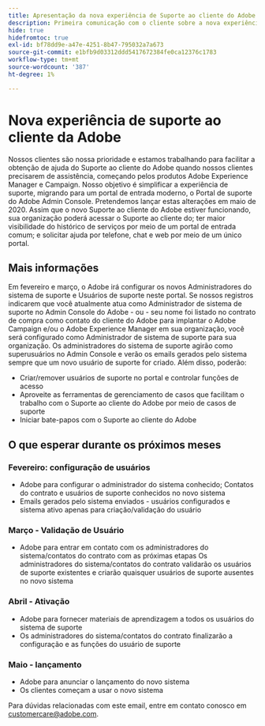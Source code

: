 ```yaml
---
title: Apresentação da nova experiência de Suporte ao cliente do Adobe
description: Primeira comunicação com o cliente sobre a nova experiência de suporte
hide: true
hidefromtoc: true
exl-id: bf78dd9e-a47e-4251-8b47-795032a7a673
source-git-commit: e1bfb9d03312ddd5417672384fe0ca12376c1783
workflow-type: tm+mt
source-wordcount: '387'
ht-degree: 1%

---
```


# Nova experiência de suporte ao cliente da Adobe

Nossos clientes são nossa prioridade e estamos trabalhando para facilitar a obtenção de ajuda do Suporte ao cliente do Adobe quando nossos clientes precisarem de assistência, começando pelos produtos Adobe Experience Manager e Campaign. Nosso objetivo é simplificar a experiência de suporte, migrando para um portal de entrada moderno, o Portal de suporte do Adobe Admin Console. Pretendemos lançar estas alterações em maio de 2020. Assim que o novo Suporte ao cliente do Adobe estiver funcionando, sua organização poderá acessar o Suporte ao cliente do; ter maior visibilidade do histórico de serviços por meio de um portal de entrada comum; e solicitar ajuda por telefone, chat e web por meio de um único portal.

## Mais informações

Em fevereiro e março, o Adobe irá configurar os novos Administradores do sistema de suporte e Usuários de suporte neste portal. Se nossos registros indicarem que você atualmente atua como Administrador de sistema de suporte no Admin Console do Adobe - ou - seu nome foi listado no contrato de compra como contato do cliente do Adobe para implantar o Adobe Campaign e/ou o Adobe Experience Manager em sua organização, você será configurado como Administrador de sistema de suporte para sua organização.
Os administradores do sistema de suporte agirão como superusuários no Admin Console e verão os emails gerados pelo sistema sempre que um novo usuário de suporte for criado. Além disso, poderão:

* Criar/remover usuários de suporte no portal e controlar funções de acesso
* Aproveite as ferramentas de gerenciamento de casos que facilitam o trabalho com o Suporte ao cliente do Adobe por meio de casos de suporte
* Iniciar bate-papos com o Suporte ao cliente do Adobe

## O que esperar durante os próximos meses

### Fevereiro: configuração de usuários

* Adobe para configurar o administrador do sistema conhecido; Contatos do contrato e usuários de suporte conhecidos no novo sistema
* Emails gerados pelo sistema enviados - usuários configurados e sistema ativo apenas para criação/validação do usuário


### Março - Validação de Usuário

* Adobe para entrar em contato com os administradores do sistema/contatos do contrato com as próximas etapas Os administradores do sistema/contatos do contrato validarão os usuários de suporte existentes e criarão quaisquer usuários de suporte ausentes no novo sistema

### Abril - Ativação

* Adobe para fornecer materiais de aprendizagem a todos os usuários do sistema de suporte
* Os administradores do sistema/contatos do contrato finalizarão a configuração e as funções do usuário de suporte

### Maio - lançamento

* Adobe para anunciar o lançamento do novo sistema
* Os clientes começam a usar o novo sistema

Para dúvidas relacionadas com este email, entre em contato conosco em [customercare@adobe.com](mailto:customercare@adobe.com).

